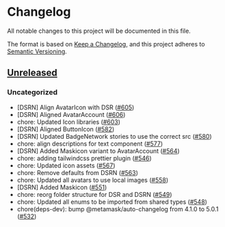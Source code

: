 # Changelog

All notable changes to this project will be documented in this file.

The format is based on [Keep a Changelog](https://keepachangelog.com/en/1.0.0/),
and this project adheres to [Semantic Versioning](https://semver.org/spec/v2.0.0.html).

## [Unreleased]

### Uncategorized

- [DSRN] Align AvatarIcon with DSR ([#605](https://github.com/MetaMask/metamask-design-system/pull/605))
- [DSRN] Aligned AvatarAccount ([#606](https://github.com/MetaMask/metamask-design-system/pull/606))
- chore: Updated Icon libraries ([#603](https://github.com/MetaMask/metamask-design-system/pull/603))
- [DSRN] Aligned ButtonIcon ([#582](https://github.com/MetaMask/metamask-design-system/pull/582))
- [DSRN] Updated BadgeNetwork stories to use the correct src ([#580](https://github.com/MetaMask/metamask-design-system/pull/580))
- chore: align descriptions for text component ([#577](https://github.com/MetaMask/metamask-design-system/pull/577))
- [DSRN] Added Maskicon variant to AvatarAccount ([#564](https://github.com/MetaMask/metamask-design-system/pull/564))
- chore: adding tailwindcss prettier plugin ([#546](https://github.com/MetaMask/metamask-design-system/pull/546))
- chore: Updated icon assets ([#567](https://github.com/MetaMask/metamask-design-system/pull/567))
- chore: Remove defaults from DSRN ([#563](https://github.com/MetaMask/metamask-design-system/pull/563))
- chore: Updated all avatars to use local images ([#558](https://github.com/MetaMask/metamask-design-system/pull/558))
- [DSRN] Added Maskicon ([#551](https://github.com/MetaMask/metamask-design-system/pull/551))
- chore: reorg folder structure for DSR and DSRN ([#549](https://github.com/MetaMask/metamask-design-system/pull/549))
- chore: Updated all enums to be imported from shared types ([#548](https://github.com/MetaMask/metamask-design-system/pull/548))
- chore(deps-dev): bump @metamask/auto-changelog from 4.1.0 to 5.0.1 ([#532](https://github.com/MetaMask/metamask-design-system/pull/532))

[Unreleased]: https://github.com/MetaMask/metamask-design-system/

